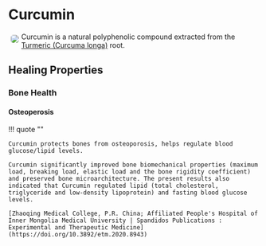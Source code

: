 # Curcumin

<img src="https://res.cloudinary.com/alchemist-cookbook/image/upload/w_200,f_auto/healing-items/turmeric.jpg" style="border-radius: 5px; float:left; margin: 5px;">Curcumin is a natural polyphenolic compound extracted from the [Turmeric (Curcuma longa)](../turmeric) root.

## Healing Properties

### Bone Health

#### Osteoperosis

!!! quote ""

    Curcumin protects bones from osteoporosis, helps regulate blood glucose/lipid levels.

    Curcumin significantly improved bone biomechanical properties (maximum load, breaking load, elastic load and the bone rigidity coefficient) and preserved bone microarchitecture. The present results also indicated that Curcumin regulated lipid (total cholesterol, triglyceride and low‑density lipoprotein) and fasting blood glucose levels.
    
    [Zhaoqing Medical College, P.R. China; Affiliated People's Hospital of Inner Mongolia Medical University | Spandidos Publications : Experimental and Therapeutic Medicine](https://doi.org/10.3892/etm.2020.8943)